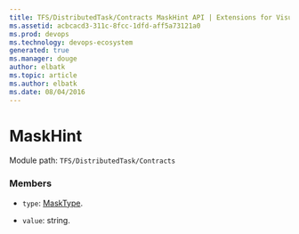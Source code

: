 ```yaml
---
title: TFS/DistributedTask/Contracts MaskHint API | Extensions for Visual Studio Team Services
ms.assetid: acbcacd3-311c-8fcc-1dfd-aff5a73121a0
ms.prod: devops
ms.technology: devops-ecosystem
generated: true
ms.manager: douge
author: elbatk
ms.topic: article
ms.author: elbatk
ms.date: 08/04/2016
---
```


# MaskHint

Module path: `TFS/DistributedTask/Contracts`


### Members

* `type`: [MaskType](../../../TFS/DistributedTask/Contracts/MaskType.md). 

* `value`: string. 

